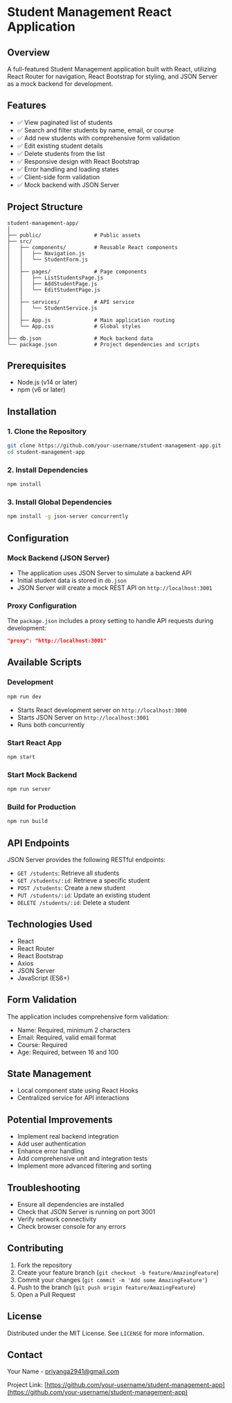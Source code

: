 # Student Management React Application

## Overview
A full-featured Student Management application built with React, utilizing React Router for navigation, React Bootstrap for styling, and JSON Server as a mock backend for development.

## Features
- ✅ View paginated list of students
- ✅ Search and filter students by name, email, or course
- ✅ Add new students with comprehensive form validation
- ✅ Edit existing student details
- ✅ Delete students from the list
- ✅ Responsive design with React Bootstrap
- ✅ Error handling and loading states
- ✅ Client-side form validation
- ✅ Mock backend with JSON Server

## Project Structure
```
student-management-app/
│
├── public/                 # Public assets
├── src/
│   ├── components/         # Reusable React components
│   │   ├── Navigation.js
│   │   └── StudentForm.js
│   │
│   ├── pages/              # Page components
│   │   ├── ListStudentsPage.js
│   │   ├── AddStudentPage.js
│   │   └── EditStudentPage.js
│   │
│   ├── services/           # API service
│   │   └── StudentService.js
│   │
│   ├── App.js              # Main application routing
│   └── App.css             # Global styles
│
├── db.json                 # Mock backend data
└── package.json            # Project dependencies and scripts
```

## Prerequisites
- Node.js (v14 or later)
- npm (v6 or later)

## Installation

### 1. Clone the Repository
```bash
git clone https://github.com/your-username/student-management-app.git
cd student-management-app
```

### 2. Install Dependencies
```bash
npm install
```

### 3. Install Global Dependencies
```bash
npm install -g json-server concurrently
```

## Configuration

### Mock Backend (JSON Server)
- The application uses JSON Server to simulate a backend API
- Initial student data is stored in `db.json`
- JSON Server will create a mock REST API on `http://localhost:3001`

### Proxy Configuration
The `package.json` includes a proxy setting to handle API requests during development:
```json
"proxy": "http://localhost:3001"
```

## Available Scripts

### Development
```bash
npm run dev
```
- Starts React development server on `http://localhost:3000`
- Starts JSON Server on `http://localhost:3001`
- Runs both concurrently

### Start React App
```bash
npm start
```

### Start Mock Backend
```bash
npm run server
```

### Build for Production
```bash
npm run build
```

## API Endpoints
JSON Server provides the following RESTful endpoints:

- `GET /students`: Retrieve all students
- `GET /students/:id`: Retrieve a specific student
- `POST /students`: Create a new student
- `PUT /students/:id`: Update an existing student
- `DELETE /students/:id`: Delete a student

## Technologies Used
- React
- React Router
- React Bootstrap
- Axios
- JSON Server
- JavaScript (ES6+)

## Form Validation
The application includes comprehensive form validation:
- Name: Required, minimum 2 characters
- Email: Required, valid email format
- Course: Required
- Age: Required, between 16 and 100

## State Management
- Local component state using React Hooks
- Centralized service for API interactions

## Potential Improvements
- Implement real backend integration
- Add user authentication
- Enhance error handling
- Add comprehensive unit and integration tests
- Implement more advanced filtering and sorting

## Troubleshooting
- Ensure all dependencies are installed
- Check that JSON Server is running on port 3001
- Verify network connectivity
- Check browser console for any errors

## Contributing
1. Fork the repository
2. Create your feature branch (`git checkout -b feature/AmazingFeature`)
3. Commit your changes (`git commit -m 'Add some AmazingFeature'`)
4. Push to the branch (`git push origin feature/AmazingFeature`)
5. Open a Pull Request

## License
Distributed under the MIT License. See `LICENSE` for more information.

## Contact
Your Name - priyanga2941@gmail.com

Project Link: [https://github.com/your-username/student-management-app](https://github.com/your-username/student-management-app)